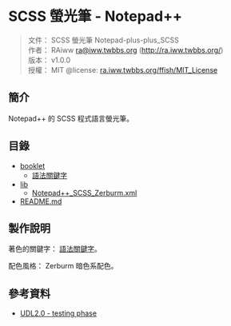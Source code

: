 SCSS 螢光筆 - Notepad++
=======


> 文件： SCSS 螢光筆 Notepad-plus-plus_SCSS<br />
> 作者： RAiww <ra@iww.twbbs.org> (http://ra.iww.twbbs.org/)<br />
> 版本： v1.0.0<br />
> 授權： MIT @license: [ra.iww.twbbs.org/ffish/MIT_License](http://ra.iww.twbbs.org/ffish/MIT_License)



## 簡介

Notepad++ 的 SCSS 程式語言螢光筆。



## 目錄

  * [booklet](booklet)
    * [語法關鍵字](booklet/code_keyword.md)
  * [lib](lib)
    * [Notepad++_SCSS_Zerburm.xml](lib/Notepad_SCSS_Zerburm.xml)
  * [README.md](README.md)



## 製作說明

著色的關鍵字： [語法關鍵字](booklet/code_keyword.md)。

配色風格： Zerburm 暗色系配色。



## 參考資料

  - [UDL2.0 - testing phase](http://udl20.weebly.com/)

